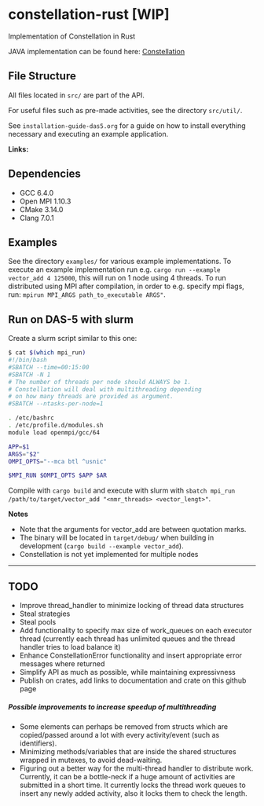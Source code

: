 # constellation-rust [WIP]
Implementation of Constellation in Rust

JAVA implementation can be found here: [Constellation](https://github.com/NLeSC/Constellation)

## File Structure
All files located in `src/` are part of the API.

For useful files such as pre-made activities, see the directory `src/util/`.

See `installation-guide-das5.org` for a guide on how to install everything necessary and executing an example application.

**Links:**

## Dependencies
* GCC 6.4.0
* Open MPI 1.10.3
* CMake 3.14.0
* Clang 7.0.1

## Examples
See the directory `examples/` for various example implementations. To execute an example implementation run e.g. `cargo run --example vector_add 4 125000`, this will run on 1 node using 4 threads. To run distributed using MPI after compilation, in order to e.g. specify mpi flags, run: `mpirun MPI_ARGS path_to_executable ARGS"`.

## Run on DAS-5 with slurm

Create a slurm script similar to this one:
```bash
$ cat $(which mpi_run)
#!/bin/bash
#SBATCH --time=00:15:00
#SBATCH -N 1
# The number of threads per node should ALWAYS be 1.
# Constellation will deal with multithreading depending
# on how many threads are provided as argument.
#SBATCH --ntasks-per-node=1

. /etc/bashrc
. /etc/profile.d/modules.sh
module load openmpi/gcc/64

APP=$1
ARGS="$2"
OMPI_OPTS="--mca btl ^usnic"

$MPI_RUN $OMPI_OPTS $APP $AR
```
Compile with `cargo build` and execute with slurm with `sbatch mpi_run /path/to/target/vector_add "<nmr_threads> <vector_lengt>"`. 

**Notes**

* Note that the arguments for vector_add are between quotation marks. 
* The binary will be located in `target/debug/` when building in development (`cargo build --example vector_add`).
* Constellation is not yet implemented for multiple nodes
---

## TODO
- Improve thread_handler to minimize locking of thread data structures
- Steal strategies
- Steal pools
- Add functionality to specify max size of work_queues on each executor thread (currently each thread has unlimited queues and the thread handler tries to load balance it)
- Enhance ConstellationError functionality and insert appropriate error messages where returned
- Simplify API as much as possible, while maintaining expressivness
- Publish on crates, add links to documentation and crate on this github page

##### Possible improvements to increase speedup of multithreading 
- Some elements can perhaps be removed from structs which are copied/passed around a lot with every activity/event (such as identifiers).
- Minimizing methods/variables that are inside the shared structures wrapped in mutexes, to avoid dead-waiting.
- Figuring out a better way for the multi-thread handler to distribute work. Currently, it can be a bottle-neck if a huge amount of activities are submitted in a short time. It currently locks the thread work queues to insert any newly added activity, also it locks them to check the length.
